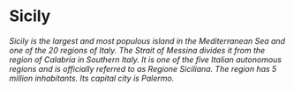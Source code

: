 
# Sicily

###### Sicily is the largest and most populous island in the Mediterranean Sea and one of the 20 regions of Italy. The Strait of Messina divides it from the region of Calabria in Southern Italy. It is one of the five Italian autonomous regions and is officially referred to as Regione Siciliana. The region has 5 million inhabitants. Its capital city is Palermo.
